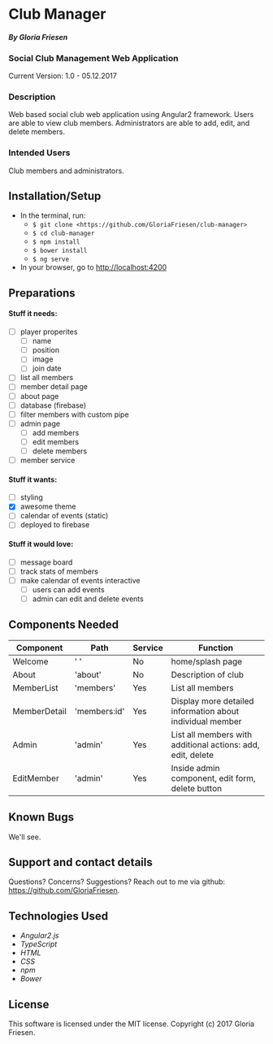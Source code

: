 # Club Manager

#### _By Gloria Friesen_

### Social Club Management Web Application
Current Version: 1.0 - 05.12.2017

### Description

Web based social club web application using Angular2 framework. Users are able to view club members. Administrators are able to add, edit, and delete members.

### Intended Users

Club members and administrators.

## Installation/Setup

* In the terminal, run:
  * `$ git clone <https://github.com/GloriaFriesen/club-manager>`
  * `$ cd club-manager`
  * `$ npm install`
  * `$ bower install`
  * `$ ng serve`
* In your browser, go to [http://localhost:4200](http://localhost:4200)

## Preparations

#### Stuff it needs:
- [ ] player properites
  - [ ] name
  - [ ] position
  - [ ] image
  - [ ] join date
- [ ] list all members
- [ ] member detail page
- [ ] about page
- [ ] database (firebase)
- [ ] filter members with custom pipe
- [ ] admin page
  - [ ] add members
  - [ ] edit members
  - [ ] delete members
- [ ] member service

#### Stuff it wants:
- [ ] styling
- [x] awesome theme
- [ ] calendar of events (static)
- [ ] deployed to firebase

#### Stuff it would love:
- [ ] message board
- [ ] track stats of members
- [ ] make calendar of events interactive
  - [ ] users can add events
  - [ ] admin can edit and delete events

## Components Needed
|Component|Path|Service|Function|
|---|---|---|---|
|Welcome|' '|No|home/splash page|
|About|'about'|No|Description of club|
|MemberList|'members'|Yes|List all members|
|MemberDetail|'members:id'|Yes|Display more detailed information about individual member|
|Admin|'admin'|Yes|List all members with additional actions: add, edit, delete|
|EditMember|'admin'|Yes|Inside admin component, edit form, delete button|

## Known Bugs
We'll see.

## Support and contact details
Questions? Concerns? Suggestions? Reach out to me via github: <https://github.com/GloriaFriesen>.

## Technologies Used
* _Angular2.js_
* _TypeScript_
* _HTML_
* _CSS_
* _npm_
* _Bower_

## License
This software is licensed under the MIT license.
Copyright (c) 2017 Gloria Friesen.

